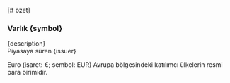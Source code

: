 [# özet]
### Varlık {symbol}

{description}  
Piyasaya süren {issuer}

Euro (işaret: €; sembol: EUR) Avrupa bölgesindeki katılımcı ülkelerin  resmi para birimidir.
